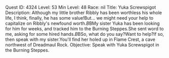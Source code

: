 Quest ID: 4324
Level: 53
Min Level: 48
Race: nil
Title: Yuka Screwspigot
Description: Although my little brother Ribbly has been worthless his whole life, I think, finally, he has some value!But... we might need your help to capitalize on Ribbly's newfound worth.$B$BMy sister Yuka has been looking for him for weeks, and tracked him to the Burning Steppes.She sent word to me, asking for some hired hands.$B$BSo, what do you say?Want to help?If so, then speak with my sister.You'll find her holed up in Flame Crest, a cave northwest of Dreadmaul Rock.
Objective: Speak with Yuka Screwspigot in the Burning Steppes.
